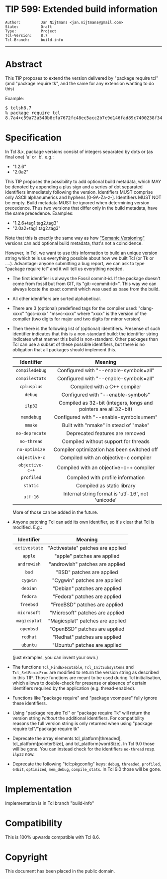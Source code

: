 # TIP 599: Extended build information
	Author:         Jan Nijtmans <jan.nijtmans@gmail.com>
	State:          Draft
	Type:           Project
	Tcl-Version:    8.7
	Tcl-Branch:     build-info
-----
# Abstract

This TIP proposes to extend the version delivered by "package require tcl"
(and "package require tk", and the same for any extension wanting to do this)

Example:
<pre>
$ tclsh8.7
% package require tcl
8.7a4+c59a73a540b8cfa7672fc48ec5acc2b7c9d146fad89c7400238f34886dca31e7.clang-1200.utf16
</pre>   

# Specification

In Tcl 8.x, package versions consist of integers separated by dots or (as final one) 'a' or 'b'.
e.g.:

* "1.2.6"
* "2.0a2"

This TIP proposes the possibility to add optional build metadata, which MAY be denoted by
appending a plus sign and a series of dot separated identifiers immediately following the
version. Identifiers MUST comprise only ASCII alphanumerics and hyphens [0-9A-Za-z-].
Identifiers MUST NOT be empty. Build metadata MUST be ignored when determining version precedence.
Thus two versions that differ only in the build metadata, have the same precedence. Examples:

* "1.2.6+tag1.tag2.tag3"
* "2.0a2+tag1.tag2.tag3"

Note that this is exactly the same way as how ["Semanic Versioning"](https://semver.org/#spec-item-10) versions
can add optional build metadata, that's not a coincidence.

However, in Tcl, we want to use this information to build an unique version string which tells
us everything possible about how we built Tcl (or Tk or ....). Advantage: anyone submitting
a bug report, we can ask to type "package require tcl" and it will tell us everything needed.

* The first identifier is always the Fossil commit-id. If the package doesn't come from fossil
  but from GIT, its "git-&lt;commit-id&gt;". This way we can always locate the exact commit which
  was used as base from the build.
* All other identifiers are sorted alphabetical.
* There are 3 (optional) predefined tags for the compiler used:
   "clang-xxxx"
   "gcc-xxxx"
   "msvc-xxxx"
  where "xxxx" is the version of the compiler (two digits for major and two digits for minor version)
* Then there is the following list of (optional) identifiers. Presense of such identifier indicates
  that this is a non-standard build: the identifier string indicates what manner this
  build is non-standard. Other packages than Tcl can use a subset of these possible identifiers,
  but there is no obligation that all packages should implement this.

  | Identifier  | Meaning |
  |:-------:|:----------------:|
  | `compiledebug` | Configured with "--enable-symbols=all" |
  | `compilestats`  | Configured with "--enable-symbols=all" |
  | `cplusplus`  | Compiled with a C++ compiler |
  | `debug`  | Configured with "--enable-symbols"|
  | `ilp32`  | Compiled as 32-bit (integers, longs and pointers are all 32-bit) |
  | `memdebug`  | Configured with "--enable-symbols=mem" |
  | `nmake`  | Built with "nmake" in stead of "make"|
  | `no-deprecate`  | Deprecated features are removed |
  | `no-thread`  | Compiled without support for threads |
  | `no-optimize`  | Compiler optimization has been switched off |
  | `objective-c`  | Compiled with an objective-c compiler |
  | `objective-c++`  | Compiled with an objective-c++ compiler |
  | `profiled`  | Compiled with profile information |
  | `static`  | Compiled as static library |
  | `utf-16`  | Internal string format is 'utf-16', not 'unicode' |

  More of those can be added in the future.

* Anyone patching Tcl can add its own identifier, so it's clear that
  Tcl is modified. E.g.:

  | Identifier  | Meaning |
  |:-------:|:----------------:|
  | `activestate` | "Activestate" patches are applied |
  | `apple`   | "apple" patches are applied |
  | `androwish`| "androwish" patches are applied |
  | `bsd`     | "BSD" patches are applied |
  | `cygwin`  | "Cygwin" patches are applied |
  | `debian`  | "Debian" patches are applied |
  | `fedora`  | "Fedora" patches are applied |
  | `freebsd` | "FreeBSD" patches are applied |
  | `microsoft` | "Microsoft" patches are applied |
  | `magicsplat` | "Magicsplat" patches are applied |
  | `openbsd` | "OpenBSD" patches are applied |
  | `redhat`  | "Redhat" patches are applied |
  | `ubuntu`  | "Ubuntu" patches are applied |

  (just examples, you can invent your own.)

* The functions `Tcl_FindExecutable`, `Tcl_InitSubsystems` and `Tcl_SetPanicProc` are
  modified to return the version string as described in this TIP. Those functions are
  meant to be used during Tcl initialisation, which allows to double-check for presense
  or absence of certain identifiers required by the application (e.g. thread-enabled).

* Functions like "package require" and "package vcompare" fully ignore these identifiers.

* Using "package require Tcl" or "package require Tk" will return the version string
  _without_ the additional identifiers. For compatibility reasons the full version
  string is only returned when using "package require tcl"/"package require tk"

* Deprecate the array elements tcl_platform[threaded], tcl_platform[pointerSize],
  and tcl_platform[wordSize]. In Tcl 9.0 those will be gone. You can instead check
  for the identifiers `no-thread` resp. `ilp32` now.

* Deprecate the following "tcl::pkgconfig" keys: `debug`, `threaded`, `profiled`,
  `64bit`, `optimized`, `mem_debug`, `compile_stats`. In Tcl 9.0 those will be gone.

# Implementation

Implementation is in Tcl branch "build-info"

# Compatibility

This is 100% upwards compatible with Tcl 8.6.

# Copyright

This document has been placed in the public domain.
